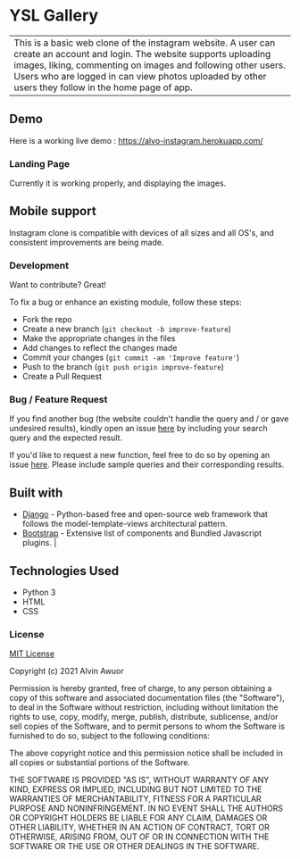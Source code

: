 

# YSL Gallery

<table>
<tr>
<td>
  This is a basic web clone of the instagram website. A user can create an account and login. The website supports uploading images, liking, commenting on images and following other users. Users who are logged in can view photos uploaded by other users they follow in the home page of app.
</td>
</tr>
</table>

## Demo

Here is a working live demo : https://alvo-instagram.herokuapp.com/
### Landing Page

Currently it is working properly, and displaying the images.
## Mobile support

Instagram clone is compatible with devices of all sizes and all OS's, and consistent improvements are being made.


### Development

Want to contribute? Great!

To fix a bug or enhance an existing module, follow these steps:

- Fork the repo
- Create a new branch (`git checkout -b improve-feature`)
- Make the appropriate changes in the files
- Add changes to reflect the changes made
- Commit your changes (`git commit -am 'Improve feature'`)
- Push to the branch (`git push origin improve-feature`)
- Create a Pull Request

### Bug / Feature Request

If you find another bug (the website couldn't handle the query and / or gave undesired results), kindly open an issue [here](https://github.com/alvin-21/gallery/issues/new) by including your search query and the expected result.

If you'd like to request a new function, feel free to do so by opening an issue [here](https://github.com/alvin-21/gallery/issues/new). Please include sample queries and their corresponding results.

## Built with

- [Django](https://www.djangoproject.com) -  Python-based free and open-source web framework that follows the model-template-views architectural pattern.
- [Bootstrap](http://getbootstrap.com/) - Extensive list of components and Bundled Javascript plugins.
                                                                          |

## Technologies Used

* Python 3
* HTML
* CSS

### License

[MIT License](https://choosealicense.com/licenses/mit/)

Copyright (c) 2021 Alvin Awuor

Permission is hereby granted, free of charge, to any person obtaining a copy
of this software and associated documentation files (the "Software"), to deal
in the Software without restriction, including without limitation the rights
to use, copy, modify, merge, publish, distribute, sublicense, and/or sell
copies of the Software, and to permit persons to whom the Software is
furnished to do so, subject to the following conditions:

The above copyright notice and this permission notice shall be included in all
copies or substantial portions of the Software.

THE SOFTWARE IS PROVIDED "AS IS", WITHOUT WARRANTY OF ANY KIND, EXPRESS OR
IMPLIED, INCLUDING BUT NOT LIMITED TO THE WARRANTIES OF MERCHANTABILITY,
FITNESS FOR A PARTICULAR PURPOSE AND NONINFRINGEMENT. IN NO EVENT SHALL THE
AUTHORS OR COPYRIGHT HOLDERS BE LIABLE FOR ANY CLAIM, DAMAGES OR OTHER
LIABILITY, WHETHER IN AN ACTION OF CONTRACT, TORT OR OTHERWISE, ARISING FROM,
OUT OF OR IN CONNECTION WITH THE SOFTWARE OR THE USE OR OTHER DEALINGS IN THE
SOFTWARE.